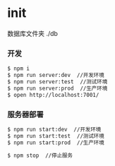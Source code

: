 # init
数据库文件夹
./db


### 开发

```bash
$ npm i
$ npm run server:dev  //开发环境
$ npm run server:test  //测试环境
$ npm run server:prod  //生产环境
$ open http://localhost:7001/
```

### 服务器部署

```bash
$ npm run start:dev  //开发环境
$ npm run start:test  //测试环境
$ npm run start:prod  //生产环境

$ npm stop  //停止服务
```